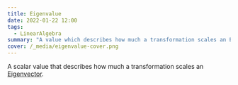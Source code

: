 ```yaml
---
title: Eigenvalue
date: 2022-01-22 12:00
tags:
  - LinearAlgebra
summary: "A value which describes how much a transformation scales an Eigenvector"
cover: /_media/eigenvalue-cover.png
---
```


A scalar value that describes how much a transformation scales an [Eigenvector](eigenvector.md).

